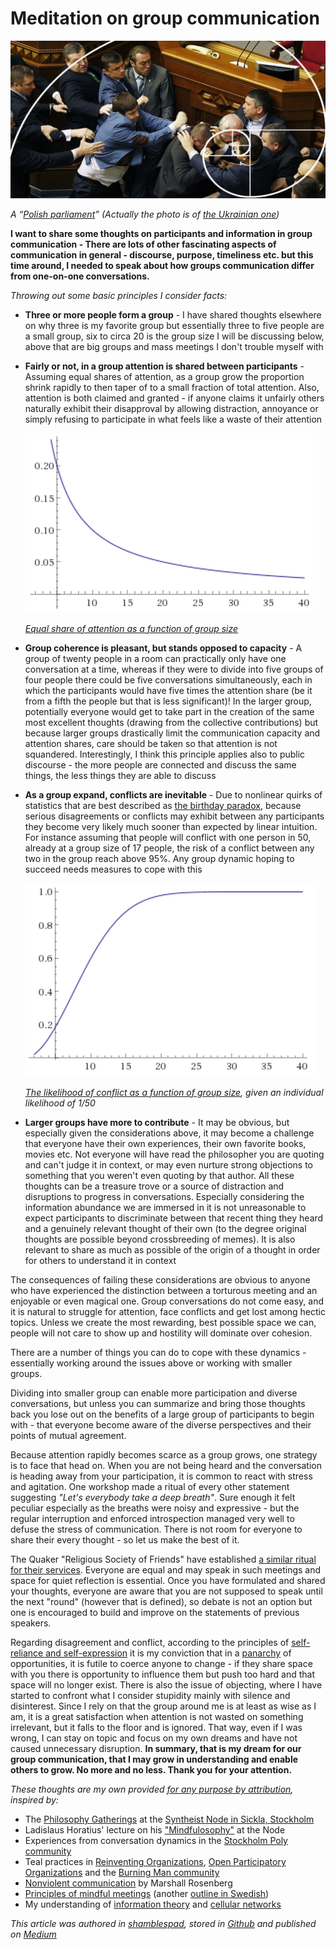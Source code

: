 # Meditation on group communication #

![A “Polish parliament” (Actually the photo is of the Ukrainian one)](images/group_communication_polish_ukrainian_parliament.jpg)

*A “[Polish parliament](https://en.wikipedia.org/wiki/Polish_parliament_%28expression%29?oldformat=true)” (Actually the photo is of [the Ukrainian one](https://www.dailydot.com/unclick/ukranian-government-fistfight-turned-into-painting/))*

**I want to share some thoughts on participants and information in group communication - There are lots of other fascinating aspects of communication in general - discourse, purpose, timeliness etc. but this time around, I needed to speak about how groups communication differ from one-on-one conversations.**

*Throwing out some basic principles I consider facts:*

* **Three or more people form a group** - I have shared thoughts elsewhere on why three is my favorite group but essentially three to five people are a small group, six to circa 20 is the group size I will be discussing below, above that are big groups and mass meetings I don't trouble myself with
* **Fairly or not, in a group attention is shared between participants** - Assuming equal shares of attention, as a group grow the proportion shrink rapidly to then taper of to a small fraction of total attention. Also, attention is both claimed and granted - if anyone claims it unfairly others naturally exhibit their disapproval by allowing distraction, annoyance or simply refusing to participate in what feels like a waste of their attention

   ![Equal share of attention as a function of group size](images/group_communication_attention.png)

   *[Equal share of attention as a function of group size](https://www.wolframalpha.com/input/?i=plot+1%2Fx,+x%3D2+to+40)*

* **Group coherence is pleasant, but stands opposed to capacity** - A group of twenty people in a room can practically only have one conversation at a time, whereas if they were to divide into five groups of four people there could be five conversations simultaneously, each in which the participants would have five times the attention share (be it from a fifth the people but that is less significant)! In the larger group, potentially everyone would get to take part in the creation of the same most excellent thoughts (drawing from the collective contributions) but because larger groups drastically limit the communication capacity and attention shares, care should be taken so that attention is not squandered. Interestingly, I think this principle applies also to public discourse - the more people are connected and discuss the same things, the less things they are able to discuss
* **As a group expand, conflicts are inevitable** - Due to nonlinear quirks of statistics that are best described as [the birthday paradox](https://betterexplained.com/articles/understanding-the-birthday-paradox/), because serious disagreements or conflicts may exhibit between any participants they become very likely much sooner than expected by linear intuition. For instance assuming that people will conflict with one person in 50, already at a group size of 17 people, the risk of a conflict between any two in the group reach above 95%. Any group dynamic hoping to succeed needs measures to cope with this

   ![The likelihood of conflict as a function of group size, given an individual likelihood of 1/50](images/group_communication_birthday_paradox.png)

   *[The likelihood of conflict as a function of group size](https://www.wolframalpha.com/input/?i=plot+(1-(1-k)%5E((x*(x-1))%2F2)),+x%3D2+to+40,+k%3D1%2F50), given an individual likelihood of 1/50*
   
* **Larger groups have more to contribute** - It may be obvious, but especially given the considerations above, it may become a challenge that everyone have their own experiences, their own favorite books, movies etc. Not everyone will have read the philosopher you are quoting and can't judge it in context, or may even nurture strong objections to something that you weren't even quoting by that author. All these thoughts can be a treasure trove or a source of distraction and disruptions to progress in conversations. Especially considering the information abundance we are immersed in it is not unreasonable to expect participants to discriminate between that recent thing they heard and a genuinely relevant thought of their own (to the degree original thoughts are possible beyond crossbreeding of memes). It is also relevant to share as much as possible of the origin of a thought in order for others to understand it in context 

The consequences of failing these considerations are obvious to anyone who have experienced the distinction between a torturous meeting and an enjoyable or even magical one. Group conversations do not come easy, and it is natural to struggle for attention, face conflicts and get lost among hectic topics. Unless we create the most rewarding, best possible space we can, people will not care to show up and hostility will dominate over cohesion.

There are a number of things you can do to cope with these dynamics - essentially working around the issues above or working with smaller groups.

Dividing into smaller group can enable more participation and diverse conversations, but unless you can summarize and bring those thoughts back you lose out on the benefits of a large group of participants to begin with - that everyone become aware of the diverse perspectives and their points of mutual agreement.

Because attention rapidly becomes scarce as a group grows, one strategy is to face that head on. When you are not being heard and the conversation is heading away from your participation, it is common to react with stress and agitation. One workshop made a ritual of every other statement suggesting *"Let's everybody take a deep breath"*. Sure enough it felt peculiar especially as the breaths were noisy and expressive - but the regular interruption and enforced introspection managed very well to defuse the stress of communication. There is not room for everyone to share their every thought - so let us make the best of it.

The Quaker "Religious Society of Friends" have established [a similar ritual for their services](http://gamestorming.com/games-for-any-meeting/knowledge-game-quaker-conversation/). Everyone are equal and may speak in such meetings and space for quiet reflection is essential. Once you have formulated and shared your thoughts, everyone are aware that you are not supposed to speak until the next "round" (however that is defined), so debate is not an option but one is encouraged to build and improve on the statements of previous speakers.

Regarding disagreement and conflict, according to the principles of [self-reliance and self-expression](https://burningman.org/culture/philosophical-center/10-principles/) it is my conviction that in a [panarchy](https://en.wikipedia.org/wiki/Panarchy?oldformat=true) of opportunities, it is futile to coerce anyone to change - if they share space with you there is opportunity to influence them but push too hard and that space will no longer exist. There is also the issue of objecting, where I have started to confront what I consider stupidity mainly with silence and disinterest. Since I rely on that the group around me is at least as wise as I am, it is a great satisfaction when attention is not wasted on something irrelevant, but it falls to the floor and is ignored. That way, even if I was wrong, I can stay on topic and focus on my own dreams and have not caused unnecessary disruption. **In summary, that is my dream for our group communication, that I may grow in understanding and enable others to grow. No more and no less. Thank you for your attention.**

*These thoughts are my own provided [for any purpose by attribution](https://creativecommons.org/licenses/by/2.0/), inspired by:*

* The [Philosophy Gatherings](https://www.facebook.com/groups/1342182329143737/?fref=ts) at the [Syntheist Node in Sickla, Stockholm](https://www.facebook.com/noden.sthlm/?fref=ts)
* Ladislaus Horatius' lecture on his ["Mindfulosophy"](https://www.facebook.com/Visdomsgille-Mindfulosophy-1216582355070855/) at the Node
* Experiences from conversation dynamics in the [Stockholm Poly community](https://www.facebook.com/groups/782794128416452/?fref=ts)
* Teal practices in [Reinventing Organizations](http://www.reinventingorganizationswiki.com/Main_Page), [Open Participatory Organizations](https://medium.com/open-participatory-organized/a-manifesto-for-open-participation-60b62d327684) and the [Burning Man community](https://burningman.org/culture/philosophical-center/10-principles/)
* [Nonviolent communication](https://en.wikipedia.org/wiki/Nonviolent_Communication?oldformat=true) by Marshall Rosenberg
* [Principles of mindful meetings](https://www.psychologytoday.com/blog/wired-success/201510/how-bring-mindfulness-meetings-10-tips) (another [outline in Swedish](https://alexhirschi.blogspot.se/2013/11/motesteknik-for-att-undvika-polsk.html))
* My understanding of [information theory](https://en.wikipedia.org/wiki/Information_theory?oldformat=true) and [cellular networks](https://en.wikipedia.org/wiki/Cellular_network?oldformat=true)

*This article was authored in [shamblespad](http://shamblespad.com/p/group_communication), stored in [Github](https://github.com/UncleCJ/syntheism/blob/UncleCJ-patch-1/Group%20communication.md) and published on [Medium](https://medium.com/@unclecj/meditation-on-group-communication-2715520e3a7e)*